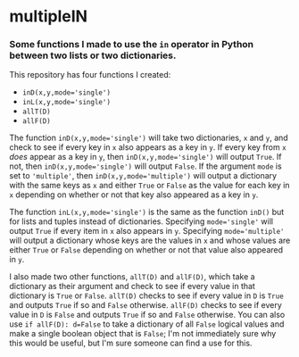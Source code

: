 # multipleIN
### Some functions I made to use the `in` operator in Python between two lists or two dictionaries.

This repository has four functions I created:
* `inD(x,y,mode='single')`
* `inL(x,y,mode='single')`
* `allT(D)`
* `allF(D)`

The function `inD(x,y,mode='single')` will take two dictionaries, `x` and `y`, and check to see if every key in `x` also appears as a key in `y`. If every key from `x` *does* appear as a key in `y`, then `inD(x,y,mode='single')` will output `True`. If not, then `inD(x,y,mode='single')` will output `False`. If the argument `mode` is set to `'multiple'`, then `inD(x,y,mode='multiple')` will output a dictionary with the same keys as `x` and either `True` or `False` as the value for each key in `x` depending on whether or not that key also appeared as a key in `y`.

The function `inL(x,y,mode='single')` is the same as the function `inD()` but for lists and tuples instead of dictionaries. Specifying `mode='single'` will output `True` if every item in `x` also appears in `y`. Specifying `mode='multiple'` will output a dictionary whose keys are the values in `x` and whose values are either `True` or `False` depending on whether or not that value also appeared in `y`.

I also made two other functions, `allT(D)` and `allF(D)`, which take a dictionary as their argument and check to see if every value in that dictionary is `True` or `False`. `allT(D)` checks to see if every value in `D` is `True` and outputs `True` if so and `False` otherwise. `allF(D)` checks to see if every value in `D` is `False` and outputs `True` if so and `False` otherwise. You can also use `if allF(D): d=False` to take a dictionary of all `False` logical values and make a single boolean object that is `False`; I'm not immediately sure why this would be useful, but I'm sure someone can find a use for this.
